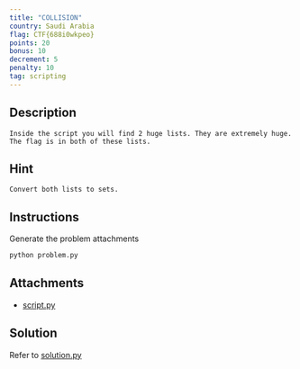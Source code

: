 ```yaml
---
title: "COLLISION"
country: Saudi Arabia
flag: CTF{688i0wkpeo}
points: 20
bonus: 10
decrement: 5
penalty: 10
tag: scripting
---
```


## Description

```
Inside the script you will find 2 huge lists. They are extremely huge.
The flag is in both of these lists.
```

## Hint

```
Convert both lists to sets.
```

## Instructions

Generate the problem attachments

```bash
python problem.py
```

## Attachments

- [script.py](script.py)

## Solution

Refer to [solution.py](solution.py)
